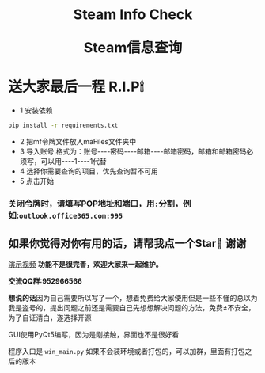 <h1 align="center">
  Steam Info Check 
  
  Steam信息查询
</h1>

# 送大家最后一程 R.I.P🕯

- 1 安装依赖
```bash
pip install -r requirements.txt
```
- 2 把mf令牌文件放入maFiles文件夹中
- 3 导入账号 格式为：账号----密码----邮箱----邮箱密码，邮箱和邮箱密码必须写，可以用----1----1代替
- 4 选择你需要查询的项目，优先查询暂不可用
- 5 点击开始

### 关闭令牌时，请填写POP地址和端口，用`:`分割，例如:`outlook.office365.com:995`

## 如果你觉得对你有用的话，请帮我点一个Star🌟 谢谢  

[演示视频](https://www.bilibili.com/video/BV1pA4m1N7L8/?spm_id_from=333.1007.top_right_bar_window_history.content.click)  **功能不是很完善，欢迎大家来一起维护。**  

**交流QQ群:952966566**  

**想说的话**因为自己需要所以写了一个，想着免费给大家使用但是一些不懂的总以为我是盗号的，提出问题之前还是需要自己先想想解决问题的方法，免费≠不安全，为了自证清白，遂选择开源



GUI使用PyQt5编写，因为是刚接触，界面也不是很好看  

程序入口是 `win_main.py` 如果不会装环境或者打包的，可以加群，里面有打包之后的版本  

